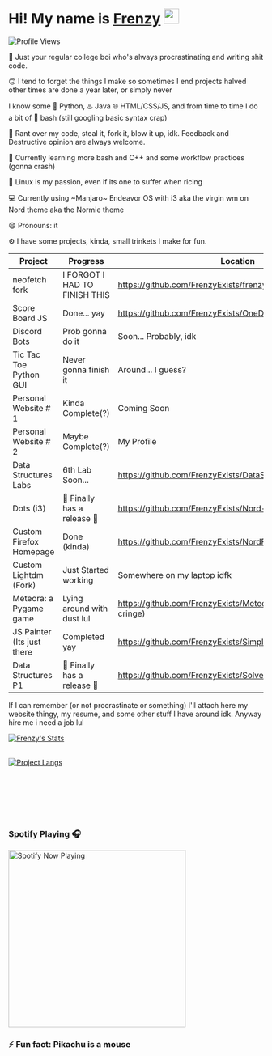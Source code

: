 
# Hi! My name is [Frenzy](https://frenzyexists.github.io/Webfolio/) <img src="https://raw.githubusercontent.com/MartinHeinz/MartinHeinz/master/wave.gif" width="30px">

![Profile Views](https://api.ghprofile.me/view?username=frenzyexists&color=2E3440&label=profile_views)

📓 Just your regular college boi who's always procrastinating and writing shit code.

🙃 I tend to forget the things I make so sometimes I end projects halved other times are done a year later, or simply never

I know some 🐍 Python, ♨️ Java 🌐 HTML/CSS/JS, and from time to time I do a bit of 🚀 bash (still googling basic syntax crap)

👯 Rant over my code, steal it, fork it, blow it up, idk. Feedback and Destructive opinion are always welcome.

🌱 Currently learning more bash and C++ and some workflow practices (gonna crash)

👾 Linux is my passion, even if its one to suffer when ricing

💻 Currently using ~Manjaro~ Endeavor OS with i3 aka the virgin wm on Nord theme aka the Normie theme

:smile: Pronouns: it

⚙️ I have some projects, kinda, small trinkets I make for fun.

Project                     | Progress                       | Location
-----------                 | --------                       |--------                                                               |
neofetch fork               | I FORGOT I HAD TO FINISH THIS  | https://github.com/FrenzyExists/frenzyfetch                           |
Score Board JS              | Done... yay                    | https://github.com/FrenzyExists/OneDayBootCampScoreboard              |
Discord Bots                | Prob gonna do it               | Soon... Probably, idk                                                 |
Tic Tac Toe Python GUI      | Never gonna finish it          | Around... I guess?                                                    |
Personal Website # 1        | Kinda Complete(?)              | Coming Soon                                                           |
Personal Website # 2        | Maybe Complete(?)              | My Profile                                                            |
Data Structures Labs        | 6th Lab Soon...                | https://github.com/FrenzyExists/DataStructuresLab                     |
Dots (i3)                   | 🎉 Finally has a release 🎉     | https://github.com/FrenzyExists/Nord-dot-files-i3                     |
Custom Firefox Homepage     | Done (kinda)                   | https://github.com/FrenzyExists/NordFirefox (I remembered)            |
Custom Lightdm (Fork)       | Just Started working           | Somewhere on my laptop idfk                                           |
Meteora: a Pygame game      | Lying around with dust lul     | https://github.com/FrenzyExists/Meteora-python (enjoy the cringe)     |
JS Painter (Its just there  | Completed yay                  | https://github.com/FrenzyExists/Simple_Paint_JS                       |
Data Structures P1          |  🎉 Finally has a release 🎉    | https://github.com/FrenzyExists/Solve-The-Fucking-Crime               |

If I can remember (or not procrastinate or something) I'll attach here my website thingy, my resume, and some other stuff I have around idk. Anyway hire me i need a job lul

[![Frenzy's Stats](https://github-readme-stats.vercel.app/api?username=frenzyexists&show_icons=true&theme=nord)](https://github.com/anuraghazra/github-readme-stats)
<br/><br/>

[![Project Langs](https://github-readme-stats.vercel.app/api/top-langs/?username=frenzyexists&layout=compact&theme=nord)](https://github.com/anuraghazra/github-readme-stats)

<br/><br/><br/><br/><br/>


### Spotify Playing 🎧 
[<img src="https://spotify-now-playing-hhsy1ompp-frenzyexists.vercel.app/api/spotify-playing" alt="Spotify Now Playing" width="350" />](https://open.spotify.com/user/31384113f5b94495bfa760f151223b29)


### ⚡ Fun fact: Pikachu is a mouse
